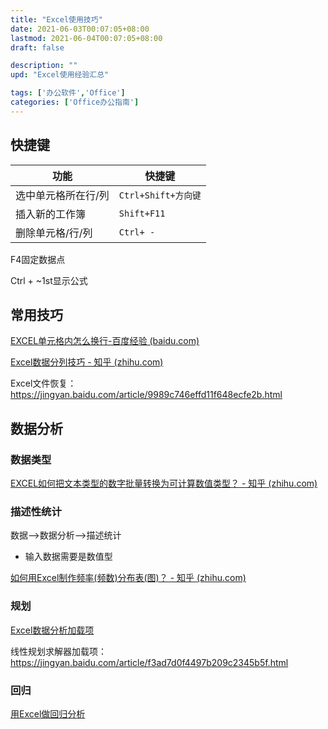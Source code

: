 ```yaml
---
title: "Excel使用技巧"
date: 2021-06-03T00:07:05+08:00
lastmod: 2021-06-04T00:07:05+08:00
draft: false

description: ""
upd: "Excel使用经验汇总"

tags: ['办公软件','Office']
categories: ['Office办公指南']
---
```


## 快捷键

| 功能                | 快捷键              |
| ------------------- | ------------------- |
| 选中单元格所在行/列 | `Ctrl+Shift+方向键` |
| 插入新的工作簿      | `Shift+F11`         |
| 删除单元格/行/列    | `Ctrl+ -`           |

F4固定数据点

 

Ctrl + ~1st显示公式  

## 常用技巧

[EXCEL单元格内怎么换行-百度经验 (baidu.com)](https://jingyan.baidu.com/article/db55b609cc65bc4ba30a2f25.html)

[Excel数据分列技巧 - 知乎 (zhihu.com)](https://zhuanlan.zhihu.com/p/142649145)

Excel文件恢复： https://jingyan.baidu.com/article/9989c746effd11f648ecfe2b.html

## 数据分析

### 数据类型

[EXCEL如何把文本类型的数字批量转换为可计算数值类型？ - 知乎 (zhihu.com)](https://zhuanlan.zhihu.com/p/260012968)

### 描述性统计

数据-->数据分析-->描述统计

- 输入数据需要是数值型

[如何用Excel制作频率(频数)分布表(图)？ - 知乎 (zhihu.com)](https://zhuanlan.zhihu.com/p/111295066)

### 规划

[Excel数据分析加载项](https://zhinan.sogou.com/guide/d316513603490.htm?ch=zn.xqy.related.pc)

线性规划求解器加载项：https://jingyan.baidu.com/article/f3ad7d0f4497b209c2345b5f.html







### 回归

[用Excel做回归分析](https://zhuanlan.zhihu.com/p/57875710)